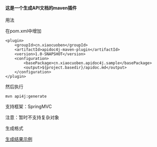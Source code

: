 #### 这是一个生成API文档的maven插件
用法

在pom.xml中增加
```
<plugin>
    <groupId>cn.xiaocuoben</groupId>
    <artifactId>apidoc4j-maven-plugin</artifactId>
    <version>1.0-SNAPSHOT</version>
    <configuration>
        <basePackage>cn.xiaocuoben.apidoc4j.sample</basePackage>
        <output>${project.basedir}/apidoc.md</output>
    </configuration>
</plugin>
```
然后执行
```
mvn api4j:generate
```

支持框架：SpringMVC

注意：暂时不支持复杂对象

生成格式

[生成结果示例](/apidoc4j-sample/apidoc4j-sample-gateway/apidoc.md)
